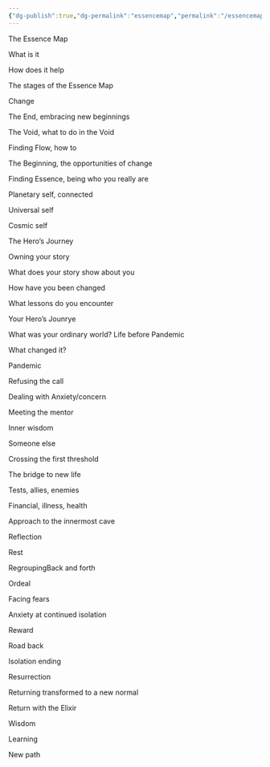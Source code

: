 ```yaml
---
{"dg-publish":true,"dg-permalink":"essencemap","permalink":"/essencemap/","dgHomeLink":true,"dgPassFrontmatter":false}
---
```



The Essence Map

What is it

How does it help

The stages of the Essence Map

Change

The End, embracing new beginnings

The Void, what to do in the Void

Finding Flow, how to

The Beginning, the opportunities of change

Finding Essence, being who you really are

Planetary self, connected

Universal self

Cosmic self

  

The Hero’s Journey

Owning your story

What does your story show about you

How have you been changed

What lessons do you encounter

  

Your Hero’s Jounrye

  

What was your ordinary world? Life before Pandemic

  

What changed it?

Pandemic

  

Refusing the call

Dealing with Anxiety/concern

  

Meeting the mentor

Inner wisdom

Someone else

Crossing the first threshold

The bridge to new life

Tests, allies, enemies

Financial, illness, health

  

Approach to the innermost cave

Reflection

Rest

RegroupingBack and forth

  

Ordeal

Facing fears

Anxiety at continued isolation

  

Reward

  

Road back

Isolation ending

  

Resurrection

  

Returning transformed to a new normal

  

Return with the Elixir

  

Wisdom

Learning

New path